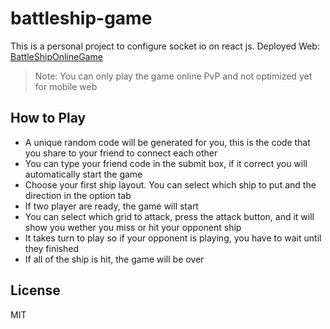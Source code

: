 # battleship-game

This is a personal project to configure socket io on react js.
Deployed Web: [BattleShipOnlineGame](https://battleship-game.akbarakma.site)

> Note: You can only play the game online PvP and not optimized yet for mobile web

## How to Play

- A unique random code will be generated for you, this is the code that you share to your friend to connect each other
- You can type your friend code in the submit box, if it correct you will automatically start the game
- Choose your first ship layout. You can select which ship to put and the direction in the option tab
- If two player are ready, the game will start
- You can select which grid to attack, press the attack button, and it will show you wether you miss or hit your opponent ship
- It takes turn to play so if your opponent is playing, you have to wait until they finished
- If all of the ship is hit, the game will be over

## License

MIT